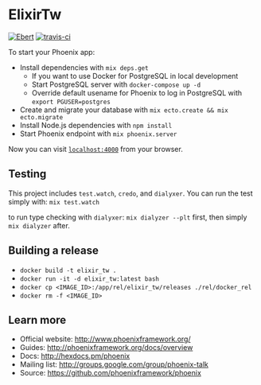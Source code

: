 # ElixirTw

[![Ebert](https://ebertapp.io/github/elixirtw/elixir_tw.svg)](https://ebertapp.io/github/elixirtw/elixir_tw)
[![travis-ci](https://travis-ci.org/elixirtw/elixir_tw.svg?branch=master)](https://travis-ci.org/elixirtw/elixir_tw)

To start your Phoenix app:

  * Install dependencies with `mix deps.get`
    * If you want to use Docker for PostgreSQL in local development
    * Start PostgreSQL server with `docker-compose up -d`
    * Override default usename for Phoenix to log in PostgreSQL with `export PGUSER=postgres`
  * Create and migrate your database with `mix ecto.create && mix ecto.migrate`
  * Install Node.js dependencies with `npm install`
  * Start Phoenix endpoint with `mix phoenix.server`

Now you can visit [`localhost:4000`](http://localhost:4000) from your browser.

## Testing

This project includes `test.watch`, `credo`, and `dialyxer`. You can run the test simply with:
`mix test.watch`

to run type checking with `dialyxer`:
`mix dialyzer --plt`
first, then simply
`mix dialyzer`
after.

<!--Ready to run in production? Please [check our deployment guides](http://www.phoenixframework.org/docs/deployment).-->
## Building a release
  * `docker build -t elixir_tw .`
  * `docker run -it -d elixir_tw:latest bash`
  * `docker cp <IMAGE_ID>:/app/rel/elixir_tw/releases ./rel/docker_rel`
  * `docker rm -f <IMAGE_ID>`

## Learn more

  * Official website: http://www.phoenixframework.org/
  * Guides: http://phoenixframework.org/docs/overview
  * Docs: http://hexdocs.pm/phoenix
  * Mailing list: http://groups.google.com/group/phoenix-talk
  * Source: https://github.com/phoenixframework/phoenix
